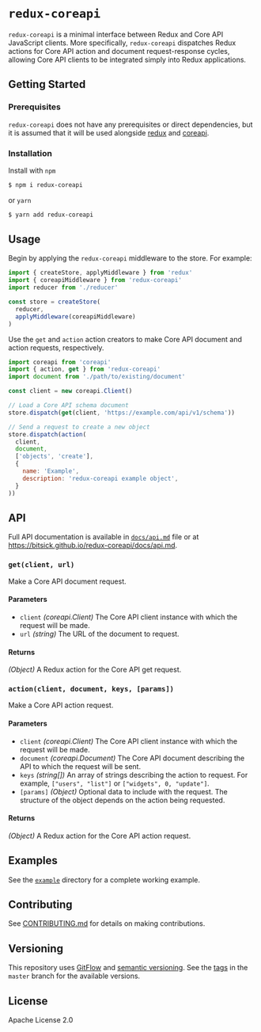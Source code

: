 # `redux-coreapi`

`redux-coreapi` is a minimal interface between Redux and Core API JavaScript
clients. More specifically, `redux-coreapi` dispatches Redux actions for Core
API action and document request-response cycles, allowing Core API clients to
be integrated simply into Redux applications.

## Getting Started

### Prerequisites

`redux-coreapi` does not have any prerequisites or direct dependencies, but it
is assumed that it will be used alongside
[redux](https://github.com/reactjs/redux) and
[coreapi](https://github.com/core-api/javascript-client).

### Installation

Install with `npm`

```bash
$ npm i redux-coreapi
```

or `yarn`

```bash
$ yarn add redux-coreapi
```

## Usage

Begin by applying the `redux-coreapi` middleware to the store. For example:

```javascript
import { createStore, applyMiddleware } from 'redux'
import { coreapiMiddleware } from 'redux-coreapi'
import reducer from './reducer'

const store = createStore(
  reducer,
  applyMiddleware(coreapiMiddleware)
)
```

Use the `get` and `action` action creators to make Core API document and action
requests, respectively.

```javascript
import coreapi from 'coreapi'
import { action, get } from 'redux-coreapi'
import document from './path/to/existing/document'

const client = new coreapi.Client()

// Load a Core API schema document
store.dispatch(get(client, 'https://example.com/api/v1/schema'))

// Send a request to create a new object
store.dispatch(action(
  client,
  document,
  ['objects', 'create'],
  {
    name: 'Example',
    description: 'redux-coreapi example object',
  }
))
```

## API

Full API documentation is available in [`docs/api.md`](./docs/api.md) file
or at https://bitsick.github.io/redux-coreapi/docs/api.md.

### `get(client, url)`

Make a Core API document request.

#### Parameters

* `client` _(coreapi.Client)_ The Core API client instance with which the
  request will be made.
* `url` _(string)_ The URL of the document to request.

#### Returns

_(Object)_ A Redux action for the Core API get request.

### `action(client, document, keys, [params])`

Make a Core API action request.

#### Parameters

* `client` _(coreapi.Client)_ The Core API client instance with which the
  request will be made.
* `document` _(coreapi.Document)_ The Core API document describing the API
  to which the request will be sent.
* `keys` _(string[])_ An array of strings describing the action to request. For
  example, `["users", "list"]` or `["widgets", 0, "update"]`.
* `[params]` _(Object)_ Optional data to include with the request. The
  structure of the object depends on the action being requested.

#### Returns

_(Object)_ A Redux action for the Core API action request.

## Examples

See the [`example`](./example) directory for a complete working example.

## Contributing

See [CONTRIBUTING.md](./CONTRIBUTING.md) for details on making contributions.

## Versioning

This repository uses
[GitFlow](http://datasift.github.io/gitflow/IntroducingGitFlow.html) and
[semantic versioning](https://semver.org/). See the [tags](./tags) in the
`master` branch for the available versions.

## License

Apache License 2.0
